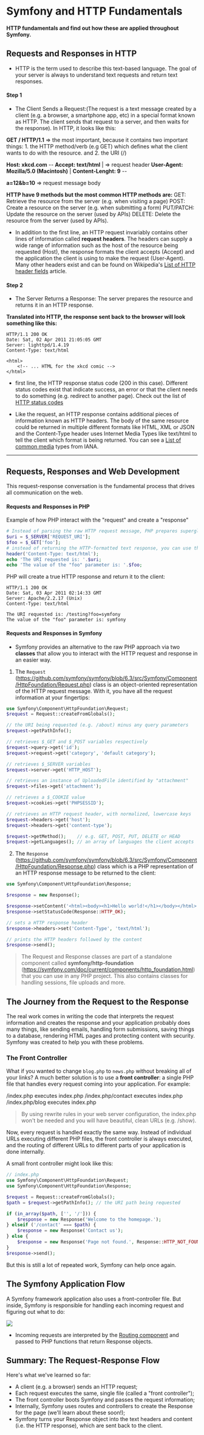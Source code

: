 # Symfony and HTTP Fundamentals

**HTTP fundamentals and find out how these are applied throughout Symfony.**

## Requests and Responses in HTTP

- HTTP is the term used to describe this text-based language. The goal of your server is always to understand text requests and return text responses.

#### Step 1
- The Client Sends a Request:(The request is a text message created by a client (e.g. a browser, a smartphone app, etc) in a special format known as HTTP. The client sends that request to a server, and then waits for the response). In HTTP, it looks like this:

**GET / HTTP/1.1** => the most important, because it contains two important things: 1. the HTTP method/verb (e.g GET) which  defines what the client wants to do with the resource.  and 2. the URI (/)

**Host: xkcd.com**                         --
**Accept: text/html**                        | => request header
**User-Agent: Mozilla/5.0 (Macintosh)**      |
**Content-Lenght: 9**                      --

**a=12&b=10**  => request message body

**HTTP have 9 methods but the most common HTTP methods are:**
GET: Retrieve the resource from the server (e.g. when visiting a page)
POST: Create a resource on the server (e.g. when submitting a form)
PUT/PATCH: Update the resource on the server (used by APIs)
DELETE: Delete the resource from the server (used by APIs).

- In addition to the first line, an HTTP request invariably contains other lines of information called **request headers**. The headers can supply a wide range of information such as the host of the resource being requested (Host), the response formats the client accepts (Accept) and the application the client is using to make the request (User-Agent). Many other headers exist and can be found on Wikipedia's [List of HTTP header fields](https://en.wikipedia.org/wiki/List_of_HTTP_header_fields) article.

#### Step 2
-  The Server Returns a Response: The server prepares the resource and returns it in an HTTP response.

**Translated into HTTP, the response sent back to the browser will look something like this:**
```http
HTTP/1.1 200 OK
Date: Sat, 02 Apr 2011 21:05:05 GMT
Server: lighttpd/1.4.19
Content-Type: text/html

<html>
    <!-- ... HTML for the xkcd comic -->
</html>
```
- first line, the HTTP response status code (200 in this case). Different status codes exist that indicate success, an error or that the client needs to do something (e.g. redirect to another page). Check out the list of [HTTP status codes](https://en.wikipedia.org/wiki/List_of_HTTP_status_codes)

- Like the request, an HTTP response contains additional pieces of information known as HTTP headers. The body of the same resource could be returned in multiple different formats like HTML, XML or JSON and the Content-Type header uses Internet Media Types like text/html to tell the client which format is being returned. You can see a [List of common media](https://www.iana.org/assignments/media-types/media-types.xhtml) types from IANA.

---

## Requests, Responses and Web Development
This request-response conversation is the fundamental process that drives all communication on the web.

#### Requests and Responses in PHP

Example of how PHP interact with the "request" and create a "response"
```php
# Instead of parsing the raw HTTP request message, PHP prepares superglobal variables that contain all the information from the request.
$uri = $_SERVER['REQUEST_URI'];
$foo = $_GET['foo'];
# instead of returning the HTTP-formatted text response, you can use the PHP header function to create response headers and print out the actual content that will be the content portion of the response message.
header('Content-Type: text/html');
echo 'The URI requested is: '.$uri;
echo 'The value of the "foo" parameter is: '.$foo;
```
PHP will create a true HTTP response and return it to the client:
```http
HTTP/1.1 200 OK
Date: Sat, 03 Apr 2011 02:14:33 GMT
Server: Apache/2.2.17 (Unix)
Content-Type: text/html

The URI requested is: /testing?foo=symfony
The value of the "foo" parameter is: symfony
```
#### Requests and Responses in Symfony

- Symfony provides an alternative to the raw PHP approach via two **classes** that allow you to interact with the HTTP request and response in an easier way.

1. The `Request` (https://github.com/symfony/symfony/blob/6.3/src/Symfony/Component/HttpFoundation/Request.php) class is an object-oriented representation of the HTTP request message. With it, you have all the request information at your fingertips:
```php
use Symfony\Component\HttpFoundation\Request;
$request = Request::createFromGlobals();

// the URI being requested (e.g. /about) minus any query parameters
$request->getPathInfo();

// retrieves $_GET and $_POST variables respectively
$request->query->get('id');
$request->request->get('category', 'default category');

// retrieves $_SERVER variables
$request->server->get('HTTP_HOST');

// retrieves an instance of UploadedFile identified by "attachment"
$request->files->get('attachment');

// retrieves a $_COOKIE value
$request->cookies->get('PHPSESSID');

// retrieves an HTTP request header, with normalized, lowercase keys
$request->headers->get('host');
$request->headers->get('content-type');

$request->getMethod();    // e.g. GET, POST, PUT, DELETE or HEAD
$request->getLanguages(); // an array of languages the client accepts
```

2. The `Response` (https://github.com/symfony/symfony/blob/6.3/src/Symfony/Component/HttpFoundation/Response.php) class which is a PHP representation of an HTTP response message to be returned to the client:
```php
use Symfony\Component\HttpFoundation\Response;

$response = new Response();

$response->setContent('<html><body><h1>Hello world!</h1></body></html>');
$response->setStatusCode(Response::HTTP_OK);

// sets a HTTP response header
$response->headers->set('Content-Type', 'text/html');

// prints the HTTP headers followed by the content
$response->send();
```

> The Request and Response classes are part of a standalone component called **symfony/http-foundation** (https://symfony.com/doc/current/components/http_foundation.html) that you can use in any PHP project. This also contains classes for handling sessions, file uploads and more.

## The Journey from the Request to the Response

The real work comes in writing the code that interprets the request information and creates the response and your application probably does many things, like sending emails, handling form submissions, saving things to a database, rendering HTML pages and protecting content with security. Symfony was created to help you with these problems.

### The Front Controller

What if you wanted to change `blog.php` to `news.php` without breaking all of your links?
A much better solution is to use a **front controller**: a single PHP file that handles every request coming into your application. For example:

/index.php	        executes index.php
/index.php/contact	executes index.php
/index.php/blog	    executes index.php

> By using rewrite rules in your web server configuration, the index.php won't be needed and you will have beautiful, clean URLs (e.g. /show).

Now, every request is handled exactly the same way. Instead of individual URLs executing different PHP files, the front controller is always executed, and the routing of different URLs to different parts of your application is done internally.

A small front controller might look like this:

```php
// index.php
use Symfony\Component\HttpFoundation\Request;
use Symfony\Component\HttpFoundation\Response;

$request = Request::createFromGlobals();
$path = $request->getPathInfo(); // the URI path being requested

if (in_array($path, ['', '/'])) {
    $response = new Response('Welcome to the homepage.');
} elseif ('/contact' === $path) {
    $response = new Response('Contact us');
} else {
    $response = new Response('Page not found.', Response::HTTP_NOT_FOUND);
}
$response->send();

```

But this is still a lot of repeated work, Symfony can help once again.

## The Symfony Application Flow

A Symfony framework application also uses a front-controller file. But inside, Symfony is responsible for handling each incoming request and figuring out what to do:

<img src="https://symfony.com/doc/current/introduction/http_fundamentals.html#step-2-the-server-returns-a-response" />

- Incoming requests are interpreted by the [Routing component](https://symfony.com/doc/current/routing.html) and passed to PHP functions that return Response objects.

## Summary: The Request-Response Flow
Here's what we've learned so far:

- A client (e.g. a browser) sends an HTTP request;
- Each request executes the same, single file (called a "front controller");
- The front controller boots Symfony and passes the request information;
- Internally, Symfony uses routes and controllers to create the Response for the page (we'll learn about these soon!);
- Symfony turns your Response object into the text headers and content (i.e. the HTTP response), which are sent back to the client.

